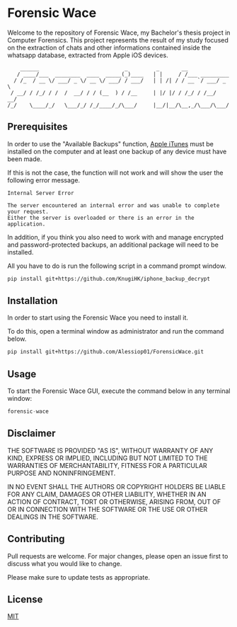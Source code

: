 # Forensic Wace

Welcome to the repository of Forensic Wace, my Bachelor's thesis project in Computer Forensics. This project represents the result of my study focused on the extraction of chats and other informations contained inside the whatsapp database, extracted from Apple iOS devices.

```
    ______                           _         _       __              
   / ____/___  ________  ____  _____(_)____   | |     / /___ _________ 
  / /_  / __ \/ ___/ _ \/ __ \/ ___/ / ___/   | | /| / / __ `/ ___/ _ \
 / __/ / /_/ / /  /  __/ / / (__  ) / /__     | |/ |/ / /_/ / /__/  __/
/_/    \____/_/   \___/_/ /_/____/_/\___/     |__/|__/\__,_/\___/\___/ 
```

## Prerequisites
In order to use the "Available Backups" function, [Apple iTunes](https://www.apple.com/it/itunes/download/index.html) must be installed on the computer and at least one backup of any device must have been made.

If this is not the case, the function will not work and will show the user the following error message.

```
Internal Server Error

The server encountered an internal error and was unable to complete your request.
Either the server is overloaded or there is an error in the application.
```

In addition, if you think you also need to work with and manage encrypted and password-protected backups, an additional package will need to be installed.

All you have to do is run the following script in a command prompt window.

```bash
pip install git+https://github.com/KnugiHK/iphone_backup_decrypt
```

## Installation

In order to start using the Forensic Wace you need to install it.

To do this, open a terminal window as administrator and run the command below.

```bash
pip install git+https://github.com/Alessiop01/ForensicWace.git
```

## Usage
To start the Forensic Wace GUI, execute the command below in any terminal window:

```python
forensic-wace
```

## Disclaimer
THE SOFTWARE IS PROVIDED "AS IS", WITHOUT WARRANTY OF ANY KIND, EXPRESS OR
IMPLIED, INCLUDING BUT NOT LIMITED TO THE WARRANTIES OF MERCHANTABILITY,
FITNESS FOR A PARTICULAR PURPOSE AND NONINFRINGEMENT.

IN NO EVENT SHALL THE AUTHORS OR COPYRIGHT HOLDERS BE LIABLE FOR ANY CLAIM, DAMAGES OR OTHER
LIABILITY, WHETHER IN AN ACTION OF CONTRACT, TORT OR OTHERWISE, ARISING FROM,
OUT OF OR IN CONNECTION WITH THE SOFTWARE OR THE USE OR OTHER DEALINGS IN THE
SOFTWARE.

## Contributing

Pull requests are welcome. For major changes, please open an issue first
to discuss what you would like to change.

Please make sure to update tests as appropriate.

## License

[MIT](https://choosealicense.com/licenses/mit/)